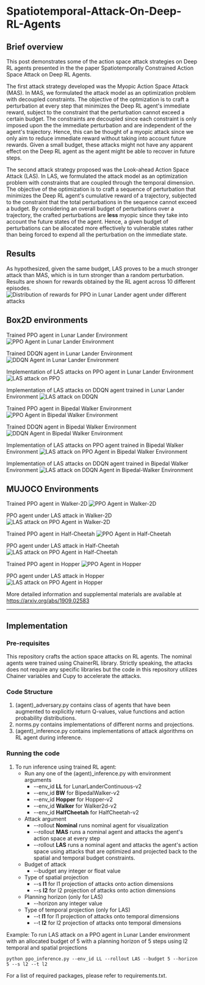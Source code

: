 # Spatiotemporal-Attack-On-Deep-RL-Agents

## Brief overview
This post demonstrates some of the action space attack strategies on Deep RL agents presented in the the paper Spatiotemporally Constrained Action Space Attack on Deep RL Agents. 

The first attack strategy developed was the Myopic Action Space Attack (MAS). In MAS, we formulated the attack model as an optimization problem with decoupled constraints. The objective of the optmization is to craft a perturbation at every step that minimizes the Deep RL agent's immediate reward, subject to the constraint that the perturbation cannot exceed a certain budget. The constraints are decoupled since each constraint is only imposed upon the the immediate perturbation and are independent of the agent's trajectory. Hence, this can be thought of a myopic attack since we only aim to reduce immediate reward without taking into account future rewards. Given a small budget, these attacks might not have any apparent effect on the Deep RL agent as the agent might be able to recover in future steps.

The second attack strategy proposed was the Look-ahead Action Space Attack (LAS). In LAS, we formulated the attack model as an optimization problem with constraints that are coupled through the temporal dimension. The objective of the optimization is to craft a sequence of perturbation that minimizes the Deep RL agent's cumulative reward of a trajectory, subjected to the constraint that the total perturbations in the sequence cannot exceed a budget. By considering an overall budget of perturbations over a trajectory, the crafted perturbations are **less** myopic since they take into account the future states of the agent. Hence, a given budget of perturbations can be allocated more effectively to vulnerable states rather than being forced to expend all the perturbation on the immediate state.

## Results

As hypothesized, given the same budget, LAS proves to be a much stronger attack than MAS, which is in turn stronger than a random perturbation. Results are shown for rewards obtained by the RL agent across 10 different episodes.
![Distribution of rewards for PPO in Lunar Lander agent under different attacks](/images/PPO_LL_boxplot.png "Distribution of rewards for PPO in Lunar Lander agent under different attacks")

## Box2D environments
Trained PPO agent in Lunar Lander Environment
![PPO Agent in Lunar Lander Environment](/images/PPO_LL_nom.gif "PPO agent in Lunar Lander Environment")

Trained DDQN agent in Lunar Lander Environment
![DDQN Agent in Lunar Lander Environment](/images/DDQN_LL_nom.gif "DDQN agent in Lunar Lander Environment")

Implementation of LAS attacks on PPO agent in Lunar Lander Environment
![LAS attack on PPO](/images/PPO_LL_LAS_b4h5.gif "LAS attack on PPO")

Implementation of LAS attacks on DDQN agent trained in Lunar Lander Environment
![LAS attack on DDQN](/images/DDQN_LL_LAS_b5h5.gif "LAS attack on DDQN")

Trained PPO agent in Bipedal Walker Environment
![PPO Agent in Bipedal Walker Environment](/images/PPO_BW_nom.gif "PPO agent in Lunar Lander Environment")

Trained DDQN agent in Bipedal Walker Environment
![DDQN Agent in Bipedal Walker Environment](/images/DDQN_BW_nom.gif "PPO agent in Lunar Lander Environment")

Implementation of LAS attacks on PPO agent trained in Bipedal Walker Environment
![LAS attack on PPO Agent in Bipedal Walker Environment](/images/PPO_BW_LAS_b5h5.gif "PPO agent in Lunar Lander Environment")

Implementation of LAS attacks on DDQN agent trained in Bipedal Walker Environment
![LAS attack on DDQN Agent in Bipedal-Walker Environment](/images/DDQN_PPO_LAS_b5h5.gif "PPO agent in Lunar Lander Environment")

## MUJOCO Environments
Trained PPO agent in Walker-2D
![PPO Agent in Walker-2D](/images/walker_nom.gif "PPO Agent in Walker-2D")

PPO agent under LAS attack in Walker-2D
![LAS attack on PPO Agent in Walker-2D](/images/walker_fast.gif "LAS attack on PPO Agent in Walker-2D")

Trained PPO agent in Half-Cheetah
![PPO Agent in Half-Cheetah](/images/cheetah_nom.gif "PPO Agent in Half-Cheetah")

PPO agent under LAS attack in Half-Cheetah
![LAS attack on PPO Agent in Half-Cheetah](/images/cheetah_fast.gif "LAS attack on PPO Agent in Half-Cheetah")

Trained PPO agent in Hopper
![PPO Agent in Hopper](/images/hopper_nom.gif "PPO Agent in Hopper")

PPO agent under LAS attack in Hopper
![LAS attack on PPO Agent in Hopper](/images/hopper_fast.gif "LAS attack on PPO Agent in Hopper")

More detailed information and supplemental materials are available at https://arxiv.org/abs/1909.02583

---
## Implementation
### Pre-requisites 
This repository crafts the action space attacks on RL agents. The nominal agents were trained using ChainerRL library. Strictly speaking, the attacks does not require any specific libraries but the code in this repository utilizes Chainer variables and Cupy to accelerate the attacks. 

### Code Structure
1. (agent)_adversary.py contains class of agents that have been augmented to explicitly return Q-values, value functions and action probability distributions.
2. norms.py contains implementations of different norms and projections.
3. (agent)_inference.py contains implementations of attack algorithms on RL agent during inference.

### Running the code
1. To run inference using trained RL agent:
    * Run any one of the (agent)_inference.py with environment arguments 
         * --env_id **LL** for LunarLanderContinuous-v2
         * --env_id **BW** for BipedalWalker-v2
         * --env_id **Hopper** for Hopper-v2 
         * --env_id **Walker** for Walker2d-v2 
         * --env_id **HalfCheetah** for HalfCheetah-v2 
    * Attack argument
         * --rollout **Nominal** runs nominal agent for visualization
         * --rollout **MAS** runs a nominal agent and attacks the agent's action space at every step
         * --rollout **LAS** runs a nominal agent and attacks the agent's action space using attacks that are optimized and projected back to the spatial and temporal budget constraints.
    * Budget of attack
         * --budget any integer or float value
    * Type of spatial projection
         * --s **l1** for l1 projection of attacks onto action dimensions
         * --s **l2** for l2 projection of attacks onto action dimensions
    * Planning horizon (only for LAS)
         * --horizon any integer value
    * Type of temporal projection (only for LAS)
         * --t **l1** for l1 projection of attacks onto temporal dimensions
         * --t **l2** for l2 projection of attacks onto temporal dimensions

Example: To run LAS attack on a PPO agent in Lunar Lander environment with an allocated budget of 5 with a planning horizon of 5 steps using l2 temporal and spatial projections

`python ppo_inference.py --env_id LL --rollout LAS --budget 5 --horizon 5 --s l2 --t l2`

For a list of required packages, please refer to requirements.txt. 
